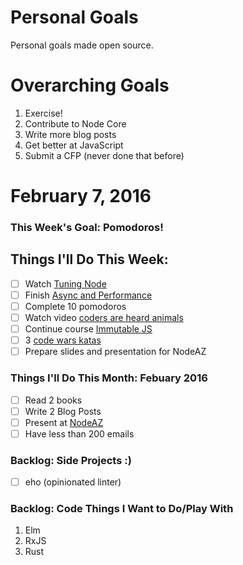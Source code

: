 Personal Goals
==============

Personal goals made open source.

# Overarching Goals
1. Exercise!
2. Contribute to Node Core
3. Write more blog posts
4. Get better at JavaScript
5. Submit a CFP (never done that before)

# February 7, 2016

### This Week's Goal: Pomodoros!

## Things I'll Do This Week:
- [ ] Watch [Tuning Node](http://www.thedotpost.com/2014/11/joe-mccann-tuning-node)
- [ ] Finish [Async and Performance](https://github.com/getify/You-Dont-Know-JS/blob/master/async%20%26%20performance/README.md)
- [ ] Complete 10 pomodoros
- [ ] Watch video [coders are heard animals](https://www.youtube.com/watch?v=lrf6xuFq1Ms)
- [ ] Continue course [Immutable JS]()
- [ ] 3 [code wars katas](http://www.codewars.com)
- [ ] Prepare slides and presentation for NodeAZ

### Things I'll Do This Month: Febuary 2016
- [ ] Read 2 books
- [ ] Write 2 Blog Posts
- [ ] Present at [NodeAZ](http://www.meetup.com/NodeAZ/)
- [ ] Have less than 200 emails

### Backlog: Side Projects :)
- [ ] eho (opinionated linter)

### Backlog: Code Things I Want to Do/Play With
1. Elm
2. RxJS
3. Rust
